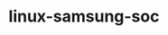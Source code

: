 ---
parent_project: linux
permalink: /engineering/projects/linux/linux-samsung-soc/
project_link_name: linux-samsung-soc
project_url: https://git.kernel.org/cgit/linux/kernel/git/kgene/linux-samsung.git/commit/?id=
statsAvailable: 'true'
title: linux-samsung-soc
---